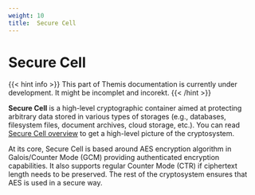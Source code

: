 ```yaml
---
weight: 10
title:  Secure Cell
---
```


# Secure Cell

{{< hint info >}}
This part of Themis documentation is currently under development.
It might be incomplet and incorekt.
{{< /hint >}}

**Secure Сell** is a high-level cryptographic container
aimed at protecting arbitrary data stored in various types of storages
(e.g., databases, filesystem files, document archives, cloud storage, etc.).
You can read [Secure Cell overview](/themis/crypto-theory/cryptosystems/secure-cell/)
to get a high-level picture of the cryptosystem.

At its core, Secure Cell is based around AES encryption algorithm
in Galois/Counter Mode (GCM) providing authenticated encryption capabilities.
It also supports regular Counter Mode (CTR) if ciphertext length needs to be preserved.
The rest of the cryptosystem ensures that AES is used in a secure way.
